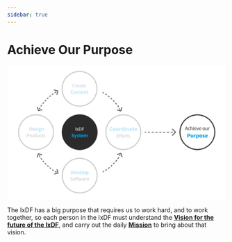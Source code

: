 ```yaml
---
sidebar: true
---
```


# Achieve Our Purpose

![](../images/hero-purpose.svg)

The IxDF has a big purpose that requires us to work hard, and to work together, so each person in the IxDF must understand the **[Vision for the future of the IxDF](/achieve-purpose/vision)**, and carry out the daily **[Mission](/achieve-purpose/mission)** to bring about that vision.
